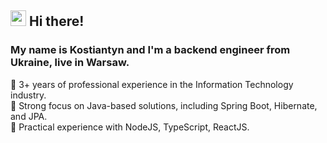 ## <img src="https://raw.githubusercontent.com/extremecodetv/extremecodetv/master/wave.gif" width="25px"> Hi there!

### My name is Kostiantyn and I'm a backend engineer from Ukraine, live in Warsaw.  
🔧 3+ years of professional experience in the Information Technology industry.  
🔧 Strong focus on Java-based solutions, including Spring Boot, Hibernate, and JPA.  
🔧 Practical experience with NodeJS, TypeScript, ReactJS.  
